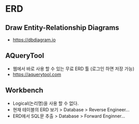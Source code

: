 # ERD

## Draw Entity-Relationship Diagrams
* https://dbdiagram.io

## AQueryTool
* 웹에서 바로 사용 할 수 있는 무료 ERD 툴 (로그인 하면 저장 가능)
* https://aquerytool.com

## Workbench
* Logical(논리명)을 사용 할 수 없다.
* 현재 테이블의 ERD 보기 > Database > Reverse Engineer...
* ERD에서 SQL문 추출 > Database > Forward Enginner...
